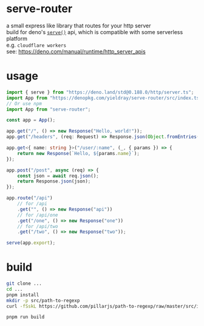 # serve-router

a small express like library that routes for your http server  
build for deno's [`serve()`](https://deno.land/std/http/server.ts) api, which is compatible with some serverless platform  
e.g. `cloudflare workers`  
see: <https://deno.com/manual/runtime/http_server_apis>

# usage

```ts
import { serve } from "https://deno.land/std@0.188.0/http/server.ts";
import App from "https://denopkg.com/yieldray/serve-router/src/index.ts";
// Or use npm
import App from "serve-router";

const app = App();

app.get("/", () => new Response("Hello, world!"));
app.get("/headers", (req: Request) => Response.json(Object.fromEntries(req.headers.entries())));

app.get<{ name: string }>("/user/:name", (_, { params }) => {
    return new Response(`Hello, ${params.name}`);
});

app.post("/post", async (req) => {
    const json = await req.json();
    return Response.json(json);
});

app.route("/api")
    // for /api
    .get("", () => new Response("api"))
    // for /api/one
    .get("/one", () => new Response("one"))
    // for /api/two
    .get("/two", () => new Response("two"));

serve(app.export);
```

# build

```sh
git clone ...
cd ...
pnpm install
mkdir -p src/path-to-regexp
curl -fSskL https://github.com/pillarjs/path-to-regexp/raw/master/src/index.ts -o src/path-to-regexp/index.ts

pnpm run build
```
